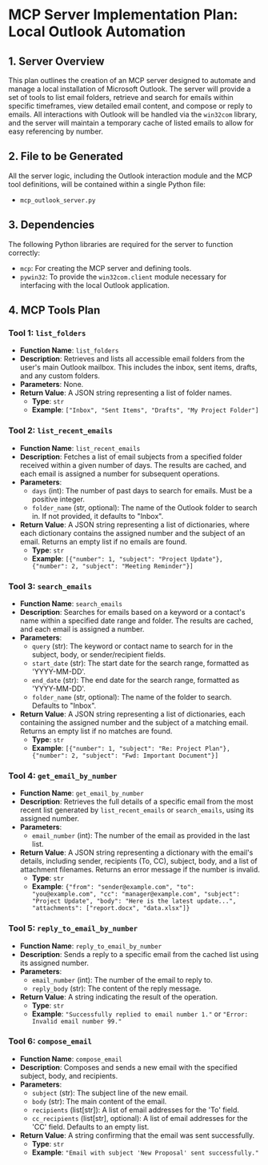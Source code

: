 # MCP Server Implementation Plan: Local Outlook Automation

## 1. Server Overview

This plan outlines the creation of an MCP server designed to automate and manage a local installation of Microsoft Outlook. The server will provide a set of tools to list email folders, retrieve and search for emails within specific timeframes, view detailed email content, and compose or reply to emails. All interactions with Outlook will be handled via the `win32com` library, and the server will maintain a temporary cache of listed emails to allow for easy referencing by number.

## 2. File to be Generated

All the server logic, including the Outlook interaction module and the MCP tool definitions, will be contained within a single Python file:

*   `mcp_outlook_server.py`

## 3. Dependencies

The following Python libraries are required for the server to function correctly:

*   `mcp`: For creating the MCP server and defining tools.
*   `pywin32`: To provide the `win32com.client` module necessary for interfacing with the local Outlook application.

## 4. MCP Tools Plan

### Tool 1: `list_folders`

*   **Function Name**: `list_folders`
*   **Description**: Retrieves and lists all accessible email folders from the user's main Outlook mailbox. This includes the inbox, sent items, drafts, and any custom folders.
*   **Parameters**: None.
*   **Return Value**: A JSON string representing a list of folder names.
    *   **Type**: `str`
    *   **Example**: `["Inbox", "Sent Items", "Drafts", "My Project Folder"]`

### Tool 2: `list_recent_emails`

*   **Function Name**: `list_recent_emails`
*   **Description**: Fetches a list of email subjects from a specified folder received within a given number of days. The results are cached, and each email is assigned a number for subsequent operations.
*   **Parameters**:
    *   `days` (int): The number of past days to search for emails. Must be a positive integer.
    *   `folder_name` (str, optional): The name of the Outlook folder to search in. If not provided, it defaults to "Inbox".
*   **Return Value**: A JSON string representing a list of dictionaries, where each dictionary contains the assigned number and the subject of an email. Returns an empty list if no emails are found.
    *   **Type**: `str`
    *   **Example**: `[{"number": 1, "subject": "Project Update"}, {"number": 2, "subject": "Meeting Reminder"}]`

### Tool 3: `search_emails`

*   **Function Name**: `search_emails`
*   **Description**: Searches for emails based on a keyword or a contact's name within a specified date range and folder. The results are cached, and each email is assigned a number.
*   **Parameters**:
    *   `query` (str): The keyword or contact name to search for in the subject, body, or sender/recipient fields.
    *   `start_date` (str): The start date for the search range, formatted as 'YYYY-MM-DD'.
    *   `end_date` (str): The end date for the search range, formatted as 'YYYY-MM-DD'.
    *   `folder_name` (str, optional): The name of the folder to search. Defaults to "Inbox".
*   **Return Value**: A JSON string representing a list of dictionaries, each containing the assigned number and the subject of a matching email. Returns an empty list if no matches are found.
    *   **Type**: `str`
    *   **Example**: `[{"number": 1, "subject": "Re: Project Plan"}, {"number": 2, "subject": "Fwd: Important Document"}]`

### Tool 4: `get_email_by_number`

*   **Function Name**: `get_email_by_number`
*   **Description**: Retrieves the full details of a specific email from the most recent list generated by `list_recent_emails` or `search_emails`, using its assigned number.
*   **Parameters**:
    *   `email_number` (int): The number of the email as provided in the last list.
*   **Return Value**: A JSON string representing a dictionary with the email's details, including sender, recipients (To, CC), subject, body, and a list of attachment filenames. Returns an error message if the number is invalid.
    *   **Type**: `str`
    *   **Example**: `{"from": "sender@example.com", "to": "you@example.com", "cc": "manager@example.com", "subject": "Project Update", "body": "Here is the latest update...", "attachments": ["report.docx", "data.xlsx"]}`

### Tool 5: `reply_to_email_by_number`

*   **Function Name**: `reply_to_email_by_number`
*   **Description**: Sends a reply to a specific email from the cached list using its assigned number.
*   **Parameters**:
    *   `email_number` (int): The number of the email to reply to.
    *   `reply_body` (str): The content of the reply message.
*   **Return Value**: A string indicating the result of the operation.
    *   **Type**: `str`
    *   **Example**: `"Successfully replied to email number 1."` or `"Error: Invalid email number 99."`

### Tool 6: `compose_email`

*   **Function Name**: `compose_email`
*   **Description**: Composes and sends a new email with the specified subject, body, and recipients.
*   **Parameters**:
    *   `subject` (str): The subject line of the new email.
    *   `body` (str): The main content of the email.
    *   `recipients` (list[str]): A list of email addresses for the 'To' field.
    *   `cc_recipients` (list[str], optional): A list of email addresses for the 'CC' field. Defaults to an empty list.
*   **Return Value**: A string confirming that the email was sent successfully.
    *   **Type**: `str`
    *   **Example**: `"Email with subject 'New Proposal' sent successfully."`